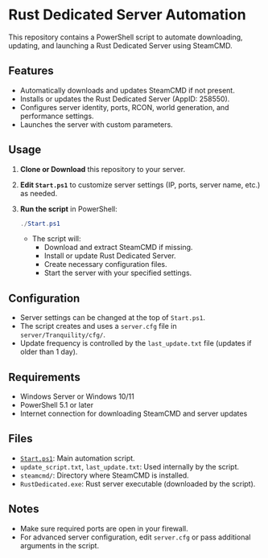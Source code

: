 # Rust Dedicated Server Automation

This repository contains a PowerShell script to automate downloading, updating, and launching a Rust Dedicated Server using SteamCMD.

## Features

- Automatically downloads and updates SteamCMD if not present.
- Installs or updates the Rust Dedicated Server (AppID: 258550).
- Configures server identity, ports, RCON, world generation, and performance settings.
- Launches the server with custom parameters.

## Usage

1. **Clone or Download** this repository to your server.
2. **Edit `Start.ps1`** to customize server settings (IP, ports, server name, etc.) as needed.
3. **Run the script** in PowerShell:

   ```powershell
   ./Start.ps1
   ```

   - The script will:
     - Download and extract SteamCMD if missing.
     - Install or update Rust Dedicated Server.
     - Create necessary configuration files.
     - Start the server with your specified settings.

## Configuration

- Server settings can be changed at the top of `Start.ps1`.
- The script creates and uses a `server.cfg` file in `server/Tranquility/cfg/`.
- Update frequency is controlled by the `last_update.txt` file (updates if older than 1 day).

## Requirements

- Windows Server or Windows 10/11
- PowerShell 5.1 or later
- Internet connection for downloading SteamCMD and server updates

## Files

- [`Start.ps1`](Start.ps1): Main automation script.
- `update_script.txt`, `last_update.txt`: Used internally by the script.
- `steamcmd/`: Directory where SteamCMD is installed.
- `RustDedicated.exe`: Rust server executable (downloaded by the script).

## Notes

- Make sure required ports are open in your firewall.
- For advanced server configuration, edit `server.cfg` or pass additional arguments in the script.
